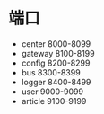 # 端口
* center 8000-8099
* gateway 8100-8199
* config 8200-8299
* bus 8300-8399
* logger 8400-8499
* user 9000-9099
* article 9100-9199
